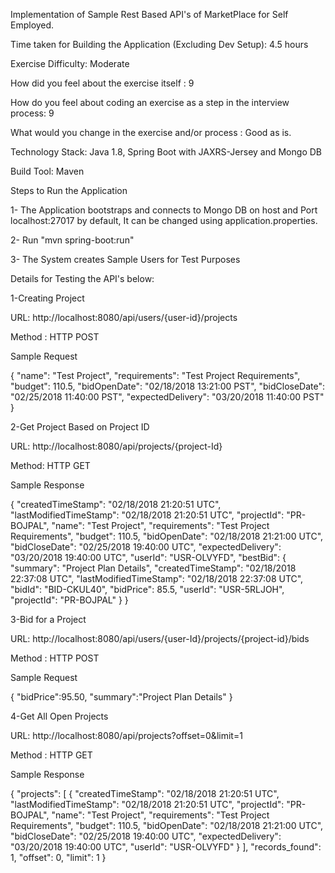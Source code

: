 Implementation of Sample Rest Based API's of MarketPlace for Self Employed.

Time taken for Building the Application (Excluding Dev Setup): 4.5 hours

Exercise Difficulty: Moderate

How did you feel about the exercise itself : 9

How do you feel about coding an exercise as a step in the interview process: 9

What would you change in the exercise and/or process : Good as is.


Technology Stack: Java 1.8, Spring Boot with JAXRS-Jersey and Mongo DB

Build Tool: Maven

Steps to Run the Application

1- The Application bootstraps and connects to Mongo DB on host and Port localhost:27017 by default, It can be changed using application.properties.

2- Run "mvn spring-boot:run"

3- The System creates Sample Users for Test Purposes





Details for Testing the API's below:

1-Creating Project

URL: http://localhost:8080/api/users/{user-id}/projects

Method : HTTP POST

Sample Request

{
  "name": "Test Project",
  "requirements": "Test Project Requirements",
  "budget": 110.5,
  "bidOpenDate": "02/18/2018 13:21:00 PST",
  "bidCloseDate": "02/25/2018 11:40:00 PST",
  "expectedDelivery": "03/20/2018 11:40:00 PST"
 }


2-Get Project Based on Project ID

URL: http://localhost:8080/api/projects/{project-Id}

Method: HTTP GET

Sample Response

{
    "createdTimeStamp": "02/18/2018 21:20:51 UTC",
    "lastModifiedTimeStamp": "02/18/2018 21:20:51 UTC",
    "projectId": "PR-BOJPAL",
    "name": "Test Project",
    "requirements": "Test Project Requirements",
    "budget": 110.5,
    "bidOpenDate": "02/18/2018 21:21:00 UTC",
    "bidCloseDate": "02/25/2018 19:40:00 UTC",
    "expectedDelivery": "03/20/2018 19:40:00 UTC",
    "userId": "USR-OLVYFD",
    "bestBid": {
        "summary": "Project Plan Details",
        "createdTimeStamp": "02/18/2018 22:37:08 UTC",
        "lastModifiedTimeStamp": "02/18/2018 22:37:08 UTC",
        "bidId": "BID-CKUL40",
        "bidPrice": 85.5,
        "userId": "USR-5RLJOH",
        "projectId": "PR-BOJPAL"
    }
}



3-Bid for a Project

URL: http://localhost:8080/api/users/{user-Id}/projects/{project-id}/bids

Method : HTTP POST

Sample Request

{
	"bidPrice":95.50,
	"summary":"Project Plan Details"
}


4-Get All Open Projects

URL: http://localhost:8080/api/projects?offset=0&limit=1

Method : HTTP GET

Sample Response

{
    "projects": [
        {
            "createdTimeStamp": "02/18/2018 21:20:51 UTC",
            "lastModifiedTimeStamp": "02/18/2018 21:20:51 UTC",
            "projectId": "PR-BOJPAL",
            "name": "Test Project",
            "requirements": "Test Project Requirements",
            "budget": 110.5,
            "bidOpenDate": "02/18/2018 21:21:00 UTC",
            "bidCloseDate": "02/25/2018 19:40:00 UTC",
            "expectedDelivery": "03/20/2018 19:40:00 UTC",
            "userId": "USR-OLVYFD"
        }
    ],
    "records_found": 1,
    "offset": 0,
    "limit": 1
}
